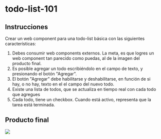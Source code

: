 # todo-list-101

## Instrucciones

Crear un web component para una todo-list básica con las siguientes
características:

1. Debes consumir web components externos. La meta, es que logres un
   web component tan parecido como puedas, al de la imagen del producto
   final.
2. Es posible agregar un todo escribiéndolo en el campo de texto, y
   presionando el botón "Agregar".
3. El botón "Agregar" debe habilitarse y deshabilitarse, en función de
   si hay, o no hay, texto en el el campo del nuevo todo.
4. Existe una lista de todos, que se actualiza en tiempo real con cada
   todo que agregues
5. Cada todo, tiene un checkbox. Cuando está activo, representa que la
   tarea está terminada.

## Producto final

![](./images/todo-list-101.png)
